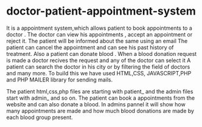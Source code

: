 # doctor-patient-appointment-system
It is a  appointment system,which allows patient to book appointments to a doctor . The doctor can view his appointments , accept an appointment or reject it. The patient will be informed about the same using an email
The patient can cancel the appointment and can see his past history of treatment. Also a patient can donate blood . When a blood donation request is made a doctor recives the request and any of the doctor can select it
A patient can search the doctor in his city or by filtering the field of doctors and many more.
To build this we have used HTML,CSS, JAVASCRIPT,PHP and PHP MAILER library for sending mails.



The patient html,css,php files are starting with patient_ and the admin files start with admin_ and so on.
The patient can book a appointments from the website and can also donate a blood. In admins pannel it will show how many appointments are made and how much blood donations are made by each blood group present. 
